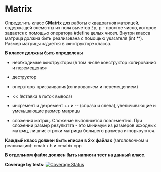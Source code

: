 # Matrix

Определить класс **CMatrix** для работы с квадратной матрицей, содержащей
элементы из поля вычетов Zp, p - простое число, которое задается с помощью
оператора #define целых чисел. Внутри класса матрица должна быть реализована с
помощью указателя (int **). Размер матрицы задается в конструкторе класса.

**В классе должны быть определены**
* необходимые конструкторы (в том числе
конструктор копирования и перемещения)

* деструктор
  
* операторы присваивания(копированием и перемещением)
  
* << (вставка в поток вывода)
  
* инкремент и декремент ++ и -- (справа и слева), увеличивающие и уменьшающие размер
матрицы

* сложения матриц. Сложение выполняется поэлементно. При сложении
размер результата - это минимум из размеров исходных матриц, лишние строки
матрицы большего размера игнорируются.

**Каждый класс должен быть описан в 2-х файлах** (заголовочном и
реализации): cmatrix.h и cmatrix.cpp

**В отдельном файле должен быть написан тест на данный класс.**

**Coverage by tests:** 
[![Coverage Status](https://coveralls.io/repos/github/kuznetsovvvv/Matrix/badge.svg?branch=main)](https://coveralls.io/github/kuznetsovvvv/Matrix?branch=main)
